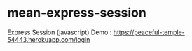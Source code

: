 # mean-express-session
Express Session (javascript)
Demo : https://peaceful-temple-54443.herokuapp.com/login

